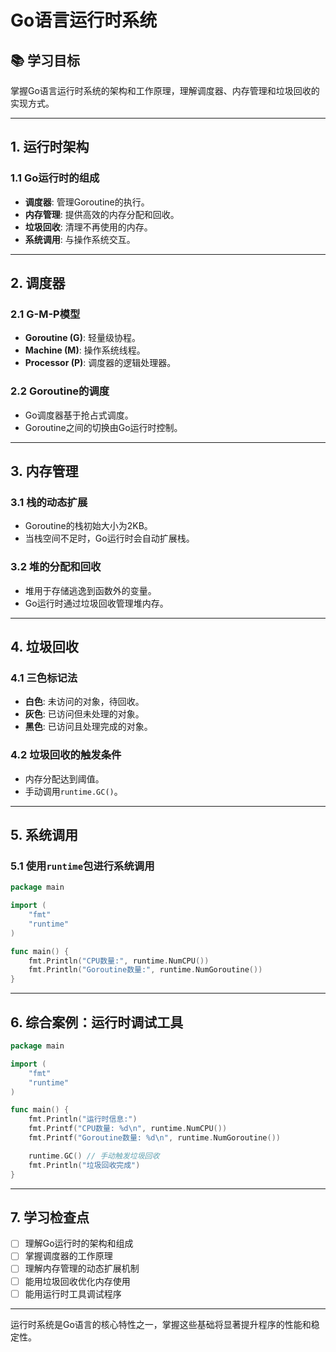 # Go语言运行时系统

## 📚 学习目标
掌握Go语言运行时系统的架构和工作原理，理解调度器、内存管理和垃圾回收的实现方式。

---

## 1. 运行时架构

### 1.1 Go运行时的组成
- **调度器**: 管理Goroutine的执行。
- **内存管理**: 提供高效的内存分配和回收。
- **垃圾回收**: 清理不再使用的内存。
- **系统调用**: 与操作系统交互。

---

## 2. 调度器

### 2.1 G-M-P模型
- **Goroutine (G)**: 轻量级协程。
- **Machine (M)**: 操作系统线程。
- **Processor (P)**: 调度器的逻辑处理器。

### 2.2 Goroutine的调度
- Go调度器基于抢占式调度。
- Goroutine之间的切换由Go运行时控制。

---

## 3. 内存管理

### 3.1 栈的动态扩展
- Goroutine的栈初始大小为2KB。
- 当栈空间不足时，Go运行时会自动扩展栈。

### 3.2 堆的分配和回收
- 堆用于存储逃逸到函数外的变量。
- Go运行时通过垃圾回收管理堆内存。

---

## 4. 垃圾回收

### 4.1 三色标记法
- **白色**: 未访问的对象，待回收。
- **灰色**: 已访问但未处理的对象。
- **黑色**: 已访问且处理完成的对象。

### 4.2 垃圾回收的触发条件
- 内存分配达到阈值。
- 手动调用`runtime.GC()`。

---

## 5. 系统调用

### 5.1 使用`runtime`包进行系统调用
```go
package main

import (
    "fmt"
    "runtime"
)

func main() {
    fmt.Println("CPU数量:", runtime.NumCPU())
    fmt.Println("Goroutine数量:", runtime.NumGoroutine())
}
```

---

## 6. 综合案例：运行时调试工具
```go
package main

import (
    "fmt"
    "runtime"
)

func main() {
    fmt.Println("运行时信息:")
    fmt.Printf("CPU数量: %d\n", runtime.NumCPU())
    fmt.Printf("Goroutine数量: %d\n", runtime.NumGoroutine())

    runtime.GC() // 手动触发垃圾回收
    fmt.Println("垃圾回收完成")
}
```

---

## 7. 学习检查点

- [ ] 理解Go运行时的架构和组成
- [ ] 掌握调度器的工作原理
- [ ] 理解内存管理的动态扩展机制
- [ ] 能用垃圾回收优化内存使用
- [ ] 能用运行时工具调试程序

---

运行时系统是Go语言的核心特性之一，掌握这些基础将显著提升程序的性能和稳定性。
